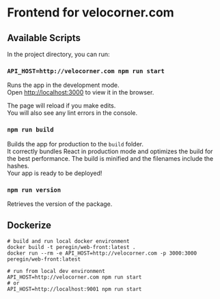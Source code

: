 # Frontend for velocorner.com

## Available Scripts
In the project directory, you can run:

### `API_HOST=http://velocorner.com npm run start`
Runs the app in the development mode.<br />
Open [http://localhost:3000](http://localhost:3000) to view it in the browser.

The page will reload if you make edits.<br />
You will also see any lint errors in the console.

### `npm run build`
Builds the app for production to the `build` folder.<br />
It correctly bundles React in production mode and optimizes the build for the best performance.
The build is minified and the filenames include the hashes.<br />
Your app is ready to be deployed!

### `npm run version`
Retrieves the version of the package.

## Dockerize

```shell script
# build and run local docker environment
docker build -t peregin/web-front:latest .
docker run --rm -e API_HOST=http://velocorner.com -p 3000:3000 peregin/web-front:latest

# run from local dev environment
API_HOST=http://velocorner.com npm run start
# or
API_HOST=http://localhost:9001 npm run start
```
